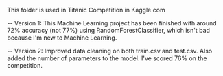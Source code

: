 This folder is used in Titanic Competition in Kaggle.com

-- Version 1:
This Machine Learning project has been finished with around 72% accuracy (not 77%) using RandomForestClassifier, which isn't bad because I'm new to Machine Learning.

-- Version 2:
Improved data cleaning on both train.csv and test.csv. Also added the number of parameters to the model.
I've scored 76% on the competition.
